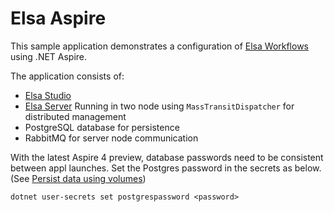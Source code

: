 # Elsa Aspire
This sample application demonstrates a configuration of [Elsa Workflows](https://v3.elsaworkflows.io/) using .NET Aspire.

The application consists of:

- [Elsa Studio](https://github.com/elsa-workflows/elsa-studio)
- [Elsa Server](https://github.com/elsa-workflows/elsa-core) Running in two node using `MassTransitDispatcher` for distributed management
- PostgreSQL database for persistence
- RabbitMQ for server node communication


With the latest Aspire 4 preview, database passwords need to be consistent between appl launches. Set the Postgres password in the secrets as below.
(See [Persist data using volumes](https://learn.microsoft.com/en-us/dotnet/aspire/fundamentals/persist-data-volumes))
```
dotnet user-secrets set postgrespassword <password>
```